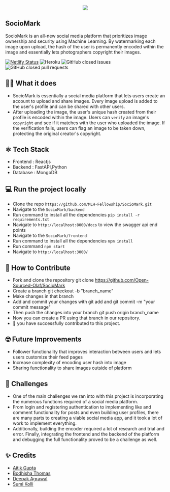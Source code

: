 <p align="center"><img src="https://user-images.githubusercontent.com/34866653/114220820-1a41f980-998a-11eb-91f5-9b14abde98d7.png"></p>

## SocioMark
SocioMark is an all-new social media platform that prioritizes image ownership and security using Machine Learning. By watermarking each image upon upload, the hash of the user is permanently encoded within the image and essentially lets photographers copyright their images. 

[![Netlify Status](https://api.netlify.com/api/v1/badges/e16b536d-64db-41c7-86dd-c29f1c48bc98/deploy-status)](https://app.netlify.com/sites/sociomark/deploys)
![Heroku](http://heroku-badge.herokuapp.com/?app=sociomark-backend&style=flat&svg=1)
![GitHub closed issues](https://img.shields.io/github/issues-closed/Open-Sourced-Olaf/SocioMark?style=flat)
![GitHub closed pull requests](https://img.shields.io/github/issues-pr-closed/Open-Sourced-Olaf/SocioMark?color=green?style=flat)

## 👨‍💻 What it does
- SocioMark is essentially a social media platform that lets users create an account to upload and share images. Every image upload is added to the user's profile and can be shared with other users. 
- After uploading the image, the user's unique hash created from their profile is encoded within the image. Users can `verify` an image's `copyright` and see if it matches with the user who uploaded the image. If the verification fails, users can flag an image to be taken down, protecting the original creator's copyright.

## ⚛ Tech Stack
- Frontend : Reactjs
- Backend : FastAPI,Python
- Database : MongoDB

## 💻 Run the project locally
- Clone the repo ```https://github.com/MLH-Fellowship/SocioMark.git```
- Navigate to the ```SocioMark/backend```
- Run command to install all the dependencies  ```pip install -r requirements.txt``` 
- Navigate to ```http://localhost:8000/docs``` to view the swagger api end points
- Navigate to the ```SocioMark/frontend```
- Run command to install all the dependencies  ```npm install``` 
- Run command ```npm start```
- Navigate to ```http://localhost:3000/```

## 🚩 How to Contribute
- Fork and clone the repository git clone https://github.com/Open-Sourced-Olaf/SocioMark
- Create a branch git checkout -b "branch_name"
- Make changes in that branch
- Add and commit your changes with git add and git commit -m "your commit message"
- Then push the changes into your branch git push origin branch_name
- Now you can create a PR using that branch in our repository.
- 🎉 you have successfully contributed to this project.

## 🤓 Future Improvements
- Follower functionality that improves interaction between users and lets users customize their feed pages
- Increase complexity of encoding user hash into image
- Sharing functionality to share images outside of platform

## 🤔 Challenges
- One of the main challenges we ran into with this project is incorporating the numerous functions required of a social media platform.
- From login and registering authentication to implementing like and comment functionality for posts and even building user profiles, there are many parts to creating a viable social media app, and it took a lot of work to implement everything.
- Additionally, building the encoder required a lot of research and trial and error. Finally, integrating the frontend and the backend of the platform and debugging the full functionality proved to be a challenge as well.

## ✨ Credits
- [Aitik Gupta](https://github.com/aitikgupta)
- [Bodhisha Thomas](https://github.com/bodhisha)
- [Deepak Agrawal](https://github.com/DebugAgrawal)
- [Sumi Kolli](https://github.com/sgkolli535)

